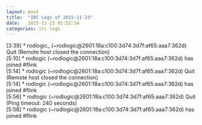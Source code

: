 ```yaml
---
layout: post
title:  "IRC Logs of 2015-11-23"
date:   2015-11-23 01:52:14
categories: irc logs
---
```

<span class="irc-date">[3:39]</span> <span class="irc-navy">* rodlogic_ (~rodlogic@2601:18a:c100:3d74:3d7f:af65:aaa7:362d) Quit (Remote host closed the connection)</span><br />
<span class="irc-date">[5:10]</span> <span class="irc-green">* rodlogic (~rodlogic@2601:18a:c100:3d74:3d7f:af65:aaa7:362d) has joined #flink</span><br />
<span class="irc-date">[5:14]</span> <span class="irc-navy">* rodlogic (~rodlogic@2601:18a:c100:3d74:3d7f:af65:aaa7:362d) Quit (Remote host closed the connection)</span><br />
<span class="irc-date">[5:14]</span> <span class="irc-green">* rodlogic (~rodlogic@2601:18a:c100:3d74:3d7f:af65:aaa7:362d) has joined #flink</span><br />
<span class="irc-date">[5:56]</span> <span class="irc-navy">* rodlogic (~rodlogic@2601:18a:c100:3d74:3d7f:af65:aaa7:362d) Quit (Ping timeout: 240 seconds)</span><br />
<span class="irc-date">[5:58]</span> <span class="irc-green">* rodlogic (~rodlogic@2601:18a:c100:3d74:3d7f:af65:aaa7:362d) has joined #flink</span><br />
